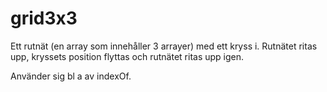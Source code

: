 # grid3x3
Ett rutnät (en array som innehåller 3 arrayer) med ett kryss i.
Rutnätet ritas upp, kryssets position flyttas och rutnätet ritas upp igen.

Använder sig bl a av indexOf.
